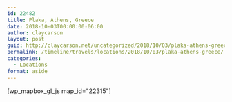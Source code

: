```yaml
---
id: 22482
title: Plaka, Athens, Greece
date: 2018-10-03T00:00:00-06:00
author: claycarson
layout: post
guid: http://claycarson.net/uncategorized/2018/10/03/plaka-athens-greece/
permalink: /timeline/travels/locations/2018/10/03/plaka-athens-greece/
categories:
  - Locations
format: aside
---
```

<div class="media-details"></div>

[wp_mapbox_gl_js map_id="22315"]